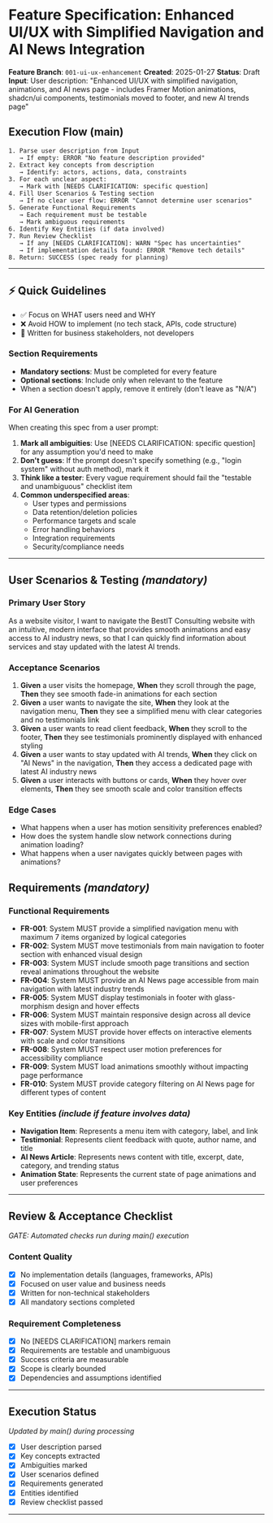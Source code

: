 # Feature Specification: Enhanced UI/UX with Simplified Navigation and AI News Integration

**Feature Branch**: `001-ui-ux-enhancement`
**Created**: 2025-01-27
**Status**: Draft
**Input**: User description: "Enhanced UI/UX with simplified navigation, animations, and AI news page - includes Framer Motion animations, shadcn/ui components, testimonials moved to footer, and new AI trends page"

## Execution Flow (main)
```
1. Parse user description from Input
   → If empty: ERROR "No feature description provided"
2. Extract key concepts from description
   → Identify: actors, actions, data, constraints
3. For each unclear aspect:
   → Mark with [NEEDS CLARIFICATION: specific question]
4. Fill User Scenarios & Testing section
   → If no clear user flow: ERROR "Cannot determine user scenarios"
5. Generate Functional Requirements
   → Each requirement must be testable
   → Mark ambiguous requirements
6. Identify Key Entities (if data involved)
7. Run Review Checklist
   → If any [NEEDS CLARIFICATION]: WARN "Spec has uncertainties"
   → If implementation details found: ERROR "Remove tech details"
8. Return: SUCCESS (spec ready for planning)
```

---

## ⚡ Quick Guidelines
- ✅ Focus on WHAT users need and WHY
- ❌ Avoid HOW to implement (no tech stack, APIs, code structure)
- 👥 Written for business stakeholders, not developers

### Section Requirements
- **Mandatory sections**: Must be completed for every feature
- **Optional sections**: Include only when relevant to the feature
- When a section doesn't apply, remove it entirely (don't leave as "N/A")

### For AI Generation
When creating this spec from a user prompt:
1. **Mark all ambiguities**: Use [NEEDS CLARIFICATION: specific question] for any assumption you'd need to make
2. **Don't guess**: If the prompt doesn't specify something (e.g., "login system" without auth method), mark it
3. **Think like a tester**: Every vague requirement should fail the "testable and unambiguous" checklist item
4. **Common underspecified areas**:
   - User types and permissions
   - Data retention/deletion policies
   - Performance targets and scale
   - Error handling behaviors
   - Integration requirements
   - Security/compliance needs

---

## User Scenarios & Testing *(mandatory)*

### Primary User Story
As a website visitor, I want to navigate the BestIT Consulting website with an intuitive, modern interface that provides smooth animations and easy access to AI industry news, so that I can quickly find information about services and stay updated with the latest AI trends.

### Acceptance Scenarios
1. **Given** a user visits the homepage, **When** they scroll through the page, **Then** they see smooth fade-in animations for each section
2. **Given** a user wants to navigate the site, **When** they look at the navigation menu, **Then** they see a simplified menu with clear categories and no testimonials link
3. **Given** a user wants to read client feedback, **When** they scroll to the footer, **Then** they see testimonials prominently displayed with enhanced styling
4. **Given** a user wants to stay updated with AI trends, **When** they click on "AI News" in the navigation, **Then** they access a dedicated page with latest AI industry news
5. **Given** a user interacts with buttons or cards, **When** they hover over elements, **Then** they see smooth scale and color transition effects

### Edge Cases
- What happens when a user has motion sensitivity preferences enabled?
- How does the system handle slow network connections during animation loading?
- What happens when a user navigates quickly between pages with animations?

## Requirements *(mandatory)*

### Functional Requirements
- **FR-001**: System MUST provide a simplified navigation menu with maximum 7 items organized by logical categories
- **FR-002**: System MUST move testimonials from main navigation to footer section with enhanced visual design
- **FR-003**: System MUST include smooth page transitions and section reveal animations throughout the website
- **FR-004**: System MUST provide an AI News page accessible from main navigation with latest industry trends
- **FR-005**: System MUST display testimonials in footer with glass-morphism design and hover effects
- **FR-006**: System MUST maintain responsive design across all device sizes with mobile-first approach
- **FR-007**: System MUST provide hover effects on interactive elements with scale and color transitions
- **FR-008**: System MUST respect user motion preferences for accessibility compliance
- **FR-009**: System MUST load animations smoothly without impacting page performance
- **FR-010**: System MUST provide category filtering on AI News page for different types of content

### Key Entities *(include if feature involves data)*
- **Navigation Item**: Represents a menu item with category, label, and link
- **Testimonial**: Represents client feedback with quote, author name, and title
- **AI News Article**: Represents news content with title, excerpt, date, category, and trending status
- **Animation State**: Represents the current state of page animations and user preferences

---

## Review & Acceptance Checklist
*GATE: Automated checks run during main() execution*

### Content Quality
- [x] No implementation details (languages, frameworks, APIs)
- [x] Focused on user value and business needs
- [x] Written for non-technical stakeholders
- [x] All mandatory sections completed

### Requirement Completeness
- [x] No [NEEDS CLARIFICATION] markers remain
- [x] Requirements are testable and unambiguous
- [x] Success criteria are measurable
- [x] Scope is clearly bounded
- [x] Dependencies and assumptions identified

---

## Execution Status
*Updated by main() during processing*

- [x] User description parsed
- [x] Key concepts extracted
- [x] Ambiguities marked
- [x] User scenarios defined
- [x] Requirements generated
- [x] Entities identified
- [x] Review checklist passed

---
